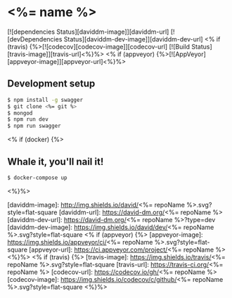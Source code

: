 # <%= name %>
[![dependencies Status][daviddm-image]][daviddm-url] [![devDependencies Status][daviddm-dev-image]][daviddm-dev-url] <% if (travis) {%>[![codecov][codecov-image]][codecov-url] [![Build Status][travis-image]][travis-url]<%}%> <% if (appveyor) {%>[![AppVeyor][appveyor-image]][appveyor-url]<%}%>


## Development setup
```bash
$ npm install -g swagger
$ git clone <%= git %>
$ mongod
$ npm run dev
$ npm run swagger
```

<% if (docker) {%>
## Whale it, you'll nail it!
```bash
$ docker-compose up
```
<%}%>

[daviddm-image]: http://img.shields.io/david/<%= repoName %>.svg?style=flat-square
[daviddm-url]: https://david-dm.org/<%= repoName %>
[daviddm-dev-url]: https://david-dm.org/<%= repoName %>?type=dev
[daviddm-dev-image]: https://img.shields.io/david/dev/<%= repoName %>.svg?style=flat-square
<% if (appveyor) {%>
[appveyor-image]: https://img.shields.io/appveyor/ci/<%= repoName %>.svg?style=flat-square
[appveyor-url]: https://ci.appveyor.com/project/<%= repoName %>
<%}%>
<% if (travis) {%>
[travis-image]: https://img.shields.io/travis/<%= repoName %>.svg?style=flat-square
[travis-url]: https://travis-ci.org/<%= repoName %>
[codecov-url]: https://codecov.io/gh/<%= repoName %>
[codecov-image]: https://img.shields.io/codecov/c/github/<%= repoName %>.svg?style=flat-square
<%}%>
